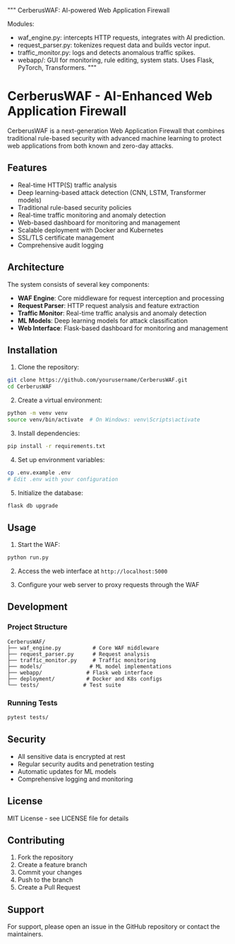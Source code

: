 """
CerberusWAF: AI-powered Web Application Firewall

Modules:

- waf_engine.py: intercepts HTTP requests, integrates with AI prediction.
- request_parser.py: tokenizes request data and builds vector input.
- traffic_monitor.py: logs and detects anomalous traffic spikes.
- webapp/: GUI for monitoring, rule editing, system stats.
  Uses Flask, PyTorch, Transformers.
  """

# CerberusWAF - AI-Enhanced Web Application Firewall

CerberusWAF is a next-generation Web Application Firewall that combines traditional rule-based security with advanced machine learning to protect web applications from both known and zero-day attacks.

## Features

- Real-time HTTP(S) traffic analysis
- Deep learning-based attack detection (CNN, LSTM, Transformer models)
- Traditional rule-based security policies
- Real-time traffic monitoring and anomaly detection
- Web-based dashboard for monitoring and management
- Scalable deployment with Docker and Kubernetes
- SSL/TLS certificate management
- Comprehensive audit logging

## Architecture

The system consists of several key components:

- **WAF Engine**: Core middleware for request interception and processing
- **Request Parser**: HTTP request analysis and feature extraction
- **Traffic Monitor**: Real-time traffic analysis and anomaly detection
- **ML Models**: Deep learning models for attack classification
- **Web Interface**: Flask-based dashboard for monitoring and management

## Installation

1. Clone the repository:

```bash
git clone https://github.com/yourusername/CerberusWAF.git
cd CerberusWAF
```

2. Create a virtual environment:

```bash
python -m venv venv
source venv/bin/activate  # On Windows: venv\Scripts\activate
```

3. Install dependencies:

```bash
pip install -r requirements.txt
```

4. Set up environment variables:

```bash
cp .env.example .env
# Edit .env with your configuration
```

5. Initialize the database:

```bash
flask db upgrade
```

## Usage

1. Start the WAF:

```bash
python run.py
```

2. Access the web interface at `http://localhost:5000`

3. Configure your web server to proxy requests through the WAF

## Development

### Project Structure

```
CerberusWAF/
├── waf_engine.py          # Core WAF middleware
├── request_parser.py      # Request analysis
├── traffic_monitor.py     # Traffic monitoring
├── models/               # ML model implementations
├── webapp/              # Flask web interface
├── deployment/          # Docker and K8s configs
└── tests/              # Test suite
```

### Running Tests

```bash
pytest tests/
```

## Security

- All sensitive data is encrypted at rest
- Regular security audits and penetration testing
- Automatic updates for ML models
- Comprehensive logging and monitoring

## License

MIT License - see LICENSE file for details

## Contributing

1. Fork the repository
2. Create a feature branch
3. Commit your changes
4. Push to the branch
5. Create a Pull Request

## Support

For support, please open an issue in the GitHub repository or contact the maintainers.
